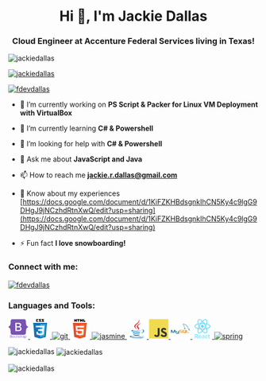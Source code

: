 <h1 align="center">Hi 👋, I'm Jackie Dallas</h1>
<h3 align="center">Cloud Engineer at Accenture Federal Services living in Texas!</h3>

<p align="left"> <img src="https://komarev.com/ghpvc/?username=jackiedallas&label=Profile%20views&color=0e75b6&style=flat" alt="jackiedallas" /> </p>

<p align="left"> <a href="https://github.com/ryo-ma/github-profile-trophy"><img src="https://github-profile-trophy.vercel.app/?username=jackiedallas" alt="jackiedallas" /></a> </p>

<p align="left"> <a href="https://twitter.com/fdevdallas" target="blank"><img src="https://img.shields.io/twitter/follow/fdevdallas?logo=twitter&style=for-the-badge" alt="fdevdallas" /></a> </p>

- 🔭 I’m currently working on **PS Script & Packer for Linux VM Deployment with VirtualBox**

- 🌱 I’m currently learning **C# & Powershell**

<!-- - 👯 I’m looking to collaborate on **** -->

- 🤝 I’m looking for help with **C# & Powershell**

- 💬 Ask me about **JavaScript and Java**

- 📫 How to reach me **jackie.r.dallas@gmail.com**

- 📄 Know about my experiences [https://docs.google.com/document/d/1KiFZKHBdsgnkIhCN5Ky4c9lgG9DHgJ9jNCzhdRtnXwQ/edit?usp=sharing](https://docs.google.com/document/d/1KiFZKHBdsgnkIhCN5Ky4c9lgG9DHgJ9jNCzhdRtnXwQ/edit?usp=sharing)

- ⚡ Fun fact **I love snowboarding!**

<h3 align="left">Connect with me:</h3>
<p align="left">
<a href="https://twitter.com/fdevdallas" target="blank"><img align="center" src="https://raw.githubusercontent.com/rahuldkjain/github-profile-readme-generator/master/src/images/icons/Social/twitter.svg" alt="fdevdallas" height="30" width="40" /></a>
</p>

<h3 align="left">Languages and Tools:</h3>
<p align="left"> <a href="https://getbootstrap.com" target="_blank" rel="noreferrer"> <img src="https://raw.githubusercontent.com/devicons/devicon/master/icons/bootstrap/bootstrap-plain-wordmark.svg" alt="bootstrap" width="40" height="40"/> </a> <a href="https://www.w3schools.com/css/" target="_blank" rel="noreferrer"> <img src="https://raw.githubusercontent.com/devicons/devicon/master/icons/css3/css3-original-wordmark.svg" alt="css3" width="40" height="40"/> </a> <a href="https://git-scm.com/" target="_blank" rel="noreferrer"> <img src="https://www.vectorlogo.zone/logos/git-scm/git-scm-icon.svg" alt="git" width="40" height="40"/> </a> <a href="https://www.w3.org/html/" target="_blank" rel="noreferrer"> <img src="https://raw.githubusercontent.com/devicons/devicon/master/icons/html5/html5-original-wordmark.svg" alt="html5" width="40" height="40"/> </a> <a href="https://jasmine.github.io/" target="_blank" rel="noreferrer"> <img src="https://www.vectorlogo.zone/logos/jasmine/jasmine-icon.svg" alt="jasmine" width="40" height="40"/> </a> <a href="https://www.java.com" target="_blank" rel="noreferrer"> <img src="https://raw.githubusercontent.com/devicons/devicon/master/icons/java/java-original.svg" alt="java" width="40" height="40"/> </a> <a href="https://developer.mozilla.org/en-US/docs/Web/JavaScript" target="_blank" rel="noreferrer"> <img src="https://raw.githubusercontent.com/devicons/devicon/master/icons/javascript/javascript-original.svg" alt="javascript" width="40" height="40"/> </a> <a href="https://www.mysql.com/" target="_blank" rel="noreferrer"> <img src="https://raw.githubusercontent.com/devicons/devicon/master/icons/mysql/mysql-original-wordmark.svg" alt="mysql" width="40" height="40"/> </a> <a href="https://reactjs.org/" target="_blank" rel="noreferrer"> <img src="https://raw.githubusercontent.com/devicons/devicon/master/icons/react/react-original-wordmark.svg" alt="react" width="40" height="40"/> </a> <a href="https://spring.io/" target="_blank" rel="noreferrer"> <img src="https://www.vectorlogo.zone/logos/springio/springio-icon.svg" alt="spring" width="40" height="40"/> </a> </p>

<p><img align="left" src="https://github-readme-stats.vercel.app/api/top-langs?username=jackiedallas&show_icons=true&locale=en&layout=compact" alt="jackiedallas" /></p>

<p>&nbsp;<img align="center" src="https://github-readme-stats.vercel.app/api?username=jackiedallas&show_icons=true&locale=en" alt="jackiedallas" /></p>

<p><img align="center" src="https://github-readme-streak-stats.herokuapp.com/?user=jackiedallas&" alt="jackiedallas" /></p>
